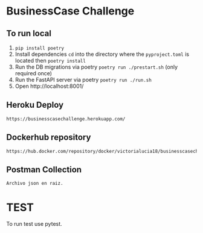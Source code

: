 # BusinessCase Challenge

## To run local
1. `pip install poetry`
2. Install dependencies `cd` into the directory where the `pyproject.toml` is located then `poetry install`
3. Run the DB migrations via poetry `poetry run ./prestart.sh` (only required once)
4. Run the FastAPI server via poetry `poetry run ./run.sh`
5. Open http://localhost:8001/

## Heroku Deploy 
    https://businesscasechallenge.herokuapp.com/

## Dockerhub repository
    https://hub.docker.com/repository/docker/victorialucia18/businesscasechallenge

## Postman Collection
    Archivo json en raiz.

# TEST
To run test use pytest.